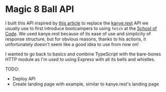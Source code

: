 # Magic 8 Ball API

I built this API inspired by [this article](https://blog.logrocket.com/build-rest-api-typescript-using-native-modules/) to replace the [kanye.rest](https://kanye.rest/) API we usually use to first introduce bootcampers to using `fetch` at the [School of Code](https://www.schoolofcode.com/). We used kanye.rest because of its ease of use and simplicity of response structure, but for obvious reasons, thanks to his actions, it unfortunately doesn't seem like a good idea to use from now on!

I wanted to go back to basics and combine TypeScript with the bare-bones HTTP module as I'm used to using Express with all its bells and whistles.

TODO:

- Deploy API
- Create landing page with example, similar to kanye.rest's landing page

